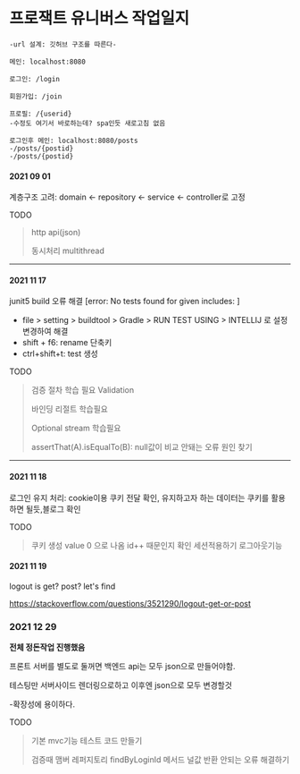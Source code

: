 # 프로잭트 유니버스 작업일지

~~~
-url 설계: 깃허브 구조를 따른다-

메인: localhost:8080

로그인: /login

회원가입: /join

프로필: /{userid}
-수정도 여기서 바로하는데? spa인듯 새로고침 없음

로그인후 메인: localhost:8080/posts
-/posts/{postid}
-/posts/{postid}
~~~



#### 2021 09 01
계층구조 고려: domain <- repository <- service <- controller로 고정

TODO

> http api(json)
>
> 동시처리 multithread

---

#### 2021 11 17
junit5 build 오류 해결 [error: No tests found for given includes: ]
- file > setting > buildtool > Gradle > RUN TEST USING > INTELLIJ
로 설정 변경하여 해결
- shift + f6: rename 단축키
- ctrl+shift+t: test 생성

TODO

> 검증 절차 학습 필요 Validation
>
> 바인딩 리절트 학습필요
>
> Optional stream 학습필요
>
> assertThat(A).isEqualTo(B): null값이 비교 안돼는  오류 원인 찾기

---
#### 2021 11 18
로그인 유지 처리: cookie이용
쿠키 전달 확인, 유지하고자 하는 데이터는 쿠키를 활용하면 될듯,블로그 확인

TODO

> 쿠키 생성 value 0 으로 나옴 id++ 때문인지 확인
> 세션적용하기
> 로그아웃기능



#### 2021 11 19
logout is get? post? let's find

https://stackoverflow.com/questions/3521290/logout-get-or-post




### 2021 12 29

**전체 정돈작업 진행했음** 



프론트 서버를 별도로 둘꺼면 백엔드 api는 모두 json으로 만들어야함.

테스팅만 서버사이드 렌더링으로하고 이후엔 json으로 모두 변경할것

-확장성에 용이하다.



TODO

> 기본 mvc기능 테스트 코드 만들기
>
> 검증때 맴버 레퍼지토리 findByLoginId 메서드 널값 반환 안되는 오류 해결하기

